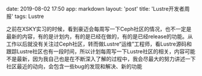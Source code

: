 date: 2019-08-02 17:50
app: markdown
layout: 'post'
title: 'Lustre开发者周报'
tags: Lustre

之前在XSKY实习的时候，看到豪迈会每周写一下Ceph社区的情况，也不一定是最新的内容，有的是计划内，有的是已经在做的，有的是已经release的功能。从工作以后就没有关注过Ceph社区，转而做Lustre“运维”工程师，看Lustre源码和跟踪Lustre社区也有一段时间，所以计划每周写一下Lustre社区的相关，内容可能不是最新，因为我自己也是在不断深入了解的过程中，我会尽最大的努力讲述一下社区最近的动向，会包含一些bug的发现和解决、新的功能